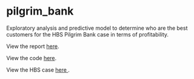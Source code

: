 # pilgrim_bank
Exploratory analysis and predictive model to determine who are the best customers for the HBS Pilgrim Bank case in terms of profitability.

View the report <a href="https://github.com/irecasens/pilgrim_bank/blob/master/Ignacio_Recasens_Pilbrim_Bank.pdf">here</a>.

View the code <a href="https://github.com/irecasens/pilgrim_bank/blob/master/Ignacio_Recasens_Pilgrim_Bank.Rmd">here</a>. 

View the HBS case <a href="http://www.hbs.edu/faculty/Pages/item.aspx?num=28546"> here </a>. 

